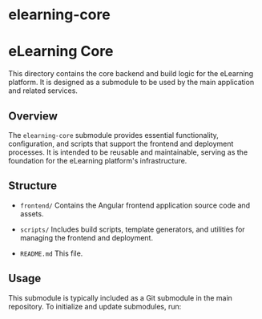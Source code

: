 # elearning-core

# eLearning Core

This directory contains the core backend and build logic for the eLearning platform. It is designed as a submodule to be used by the main application and related services.

## Overview

The `elearning-core` submodule provides essential functionality, configuration, and scripts that support the frontend and deployment processes. It is intended to be reusable and maintainable, serving as the foundation for the eLearning platform's infrastructure.

## Structure

- `frontend/`
  Contains the Angular frontend application source code and assets.

- `scripts/`
  Includes build scripts, template generators, and utilities for managing the frontend and deployment.

- `README.md`
  This file.

## Usage

This submodule is typically included as a Git submodule in the main repository. To initialize and update submodules, run:

